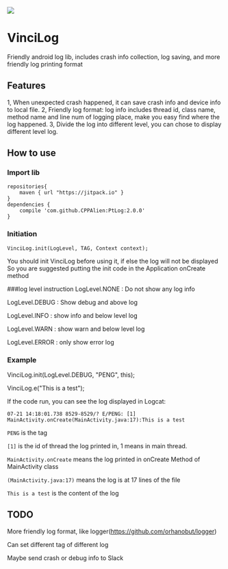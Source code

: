 [![](https://jitpack.io/v/CPPAlien/VinciLog.svg)](https://jitpack.io/#CPPAlien/VinciLog)
# VinciLog

Friendly android log lib, includes crash info collection, log saving, and more friendly log printing format

## Features
1, When unexpected crash happened, it can save crash info and device info to local file.
2, Friendly log format: log info includes thread id, class name, method name and line num of logging place, make you easy find where the log happened.
3, Divide the log into different level, you can chose to display different level log.
## How to use

### Import lib
```
repositories{
    maven { url "https://jitpack.io" }
}
dependencies {
    compile 'com.github.CPPAlien:PtLog:2.0.0'
}
```

### Initiation
```
VinciLog.init(LogLevel, TAG, Context context);
```
You should init VinciLog before using it, if else the log will not be displayed
So you are suggested putting the init code in the Application onCreate method

###log level instruction
LogLevel.NONE : Do not show any log info

LogLevel.DEBUG : Show debug and above log

LogLevel.INFO : show info and below level log

LogLevel.WARN  : show warn and below level log

LogLevel.ERROR : only show error log

### Example
VinciLog.init(LogLevel.DEBUG, "PENG", this);

VinciLog.e("This is a test");

If the code run, you can see the log displayed in Logcat:

`07-21 14:18:01.738 8529-8529/? E/PENG: [1] MainActivity.onCreate(MainActivity.java:17):This is a test`


`PENG` is the tag

`[1]` is the id of thread the log printed in, 1 means in main thread.

`MainActivity.onCreate` means the log printed in onCreate Method of MainActivity class

`(MainActivity.java:17)` means the log is at 17 lines of the file

`This is a test` is the content of the log

## TODO
More friendly log format, like logger(https://github.com/orhanobut/logger)

Can set different tag of different log

Maybe send crash or debug info to Slack
